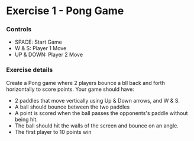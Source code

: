 # Exercise 1 - Pong Game

### Controls

- SPACE: Start Game
- W & S: Player 1 Move
- UP & DOWN: Player 2 Move

### Exercise details

Create a Pong game where 2 players bounce a bll back and forth horizontally to score points. Your game should have:

- 2 paddles that move vertically using Up & Down arrows, and W & S.
- A ball should bounce between the two paddles
- A point is scored when the ball passes the opponents's paddle without being hit.
- The ball should hit the walls of the screen and bounce on an angle.
- The first player to 10 points win
